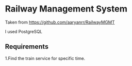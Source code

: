 # Railway Management System
Taken from https://github.com/aaryanrr/RailwayMGMT

I used PostgreSQL

## Requirements
1.Find the train service for specific time.

